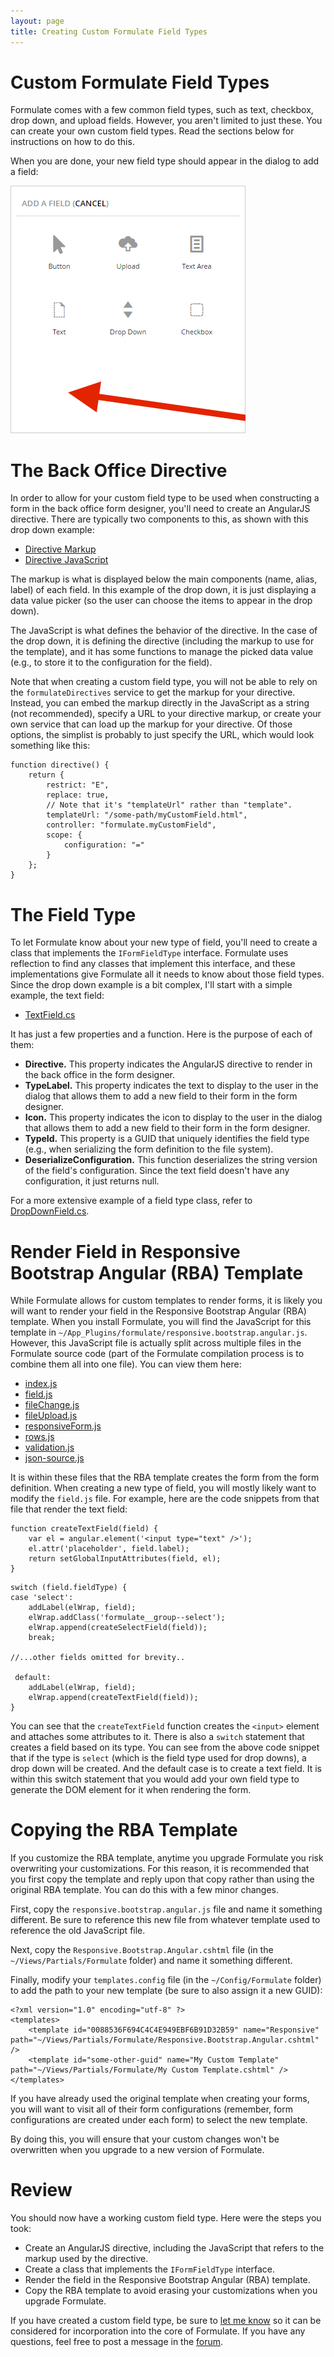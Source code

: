 ```yaml
---
layout: page
title: Creating Custom Formulate Field Types
---
```


# Custom Formulate Field Types

Formulate comes with a few common field types, such as text, checkbox, drop down, and upload fields.
However, you aren't limited to just these. You can create your own custom field types.
Read the sections below for instructions on how to do this.

When you are done, your new field type should appear in the dialog to add a field:

![Field Picker Dialog](/images/field-picker.png)

# The Back Office Directive

In order to allow for your custom field type to be used when constructing a form in the back office form designer,
you'll need to create an AngularJS directive. There are typically two components to this, as shown with this drop down example:

* [Directive Markup](https://github.com/rhythmagency/formulate/blob/af76b07d6e31755f32105ff502022060db31ae8e/src/formulate.app/Directives/fields/dropDownField/dropDownField.html)
* [Directive JavaScript](https://github.com/rhythmagency/formulate/blob/af76b07d6e31755f32105ff502022060db31ae8e/src/formulate.app/Directives/fields/dropDownField/dropDownField.js)

The markup is what is displayed below the main components (name, alias, label) of each field.
In this example of the drop down, it is just displaying a data value picker
(so the user can choose the items to appear in the drop down).

The JavaScript is what defines the behavior of the directive.
In the case of the drop down, it is defining the directive (including the markup to use for the template),
and it has some functions to manage the picked data value (e.g., to store it to the configuration for the field).

Note that when creating a custom field type, you will not be able to rely on the `formulateDirectives` service
to get the markup for your directive. Instead, you can embed the markup directly in the JavaScript as a string (not recommended),
specify a URL to your directive markup, or create your own service that can load up the markup for your directive.
Of those options, the simplist is probably to just specify the URL, which would look something like this:

```
function directive() {
    return {
        restrict: "E",
        replace: true,
        // Note that it's "templateUrl" rather than "template".
        templateUrl: "/some-path/myCustomField.html",
        controller: "formulate.myCustomField",
        scope: {
            configuration: "="
        }
    };
}
```

# The Field Type

To let Formulate know about your new type of field, you'll need to create a class that implements the `IFormFieldType` interface.
Formulate uses reflection to find any classes that implement this interface, and these implementations give Formulate
all it needs to know about those field types. Since the drop down example is a bit complex, I'll start with a simple example,
the text field:

* [TextField.cs](https://github.com/rhythmagency/formulate/blob/af76b07d6e31755f32105ff502022060db31ae8e/src/formulate.app/Forms/Fields/Text/TextField.cs)

It has just a few properties and a function. Here is the purpose of each of them:

* **Directive.** This property indicates the AngularJS directive to render in the back office in the form designer.
* **TypeLabel.** This property indicates the text to display to the user in the dialog that allows them to add a new field to their form in the form designer.
* **Icon.** This property indicates the icon to display to the user in the dialog that allows them to add a new field to their form in the form designer.
* **TypeId.** This property is a GUID that uniquely identifies the field type (e.g., when serializing the form definition to the file system).
* **DeserializeConfiguration.** This function deserializes the string version of the field's configuration. Since the text field doesn't have any configuration, it just returns null.

For a more extensive example of a field type class, refer to [DropDownField.cs](https://github.com/rhythmagency/formulate/blob/af76b07d6e31755f32105ff502022060db31ae8e/src/formulate.app/Forms/Fields/DropDown/DropDownField.cs).

# Render Field in Responsive Bootstrap Angular (RBA) Template

While Formulate allows for custom templates to render forms,
it is likely you will want to render your field in the Responsive Bootstrap Angular (RBA) template.
When you install Formulate, you will find the JavaScript for this template in `~/App_Plugins/formulate/responsive.bootstrap.angular.js`.
However, this JavaScript file is actually split across multiple files in the Formulate source code
(part of the Formulate compilation process is to combine them all into one file).
You can view them here:

* [index.js](https://github.com/rhythmagency/formulate/blob/af76b07d6e31755f32105ff502022060db31ae8e/src/formulate.app/JavaScript/FormTemplates/responsive.bootstrap.angular/index.js)
* [field.js](https://github.com/rhythmagency/formulate/blob/af76b07d6e31755f32105ff502022060db31ae8e/src/formulate.app/JavaScript/FormTemplates/responsive.bootstrap.angular/directives/form/field.js)
* [fileChange.js](https://github.com/rhythmagency/formulate/blob/af76b07d6e31755f32105ff502022060db31ae8e/src/formulate.app/JavaScript/FormTemplates/responsive.bootstrap.angular/directives/form/fileChange.js)
* [fileUpload.js](https://github.com/rhythmagency/formulate/blob/af76b07d6e31755f32105ff502022060db31ae8e/src/formulate.app/JavaScript/FormTemplates/responsive.bootstrap.angular/directives/form/fileUpload.js)
* [responsiveForm.js](https://github.com/rhythmagency/formulate/blob/af76b07d6e31755f32105ff502022060db31ae8e/src/formulate.app/JavaScript/FormTemplates/responsive.bootstrap.angular/directives/form/responsiveForm.js)
* [rows.js](https://github.com/rhythmagency/formulate/blob/af76b07d6e31755f32105ff502022060db31ae8e/src/formulate.app/JavaScript/FormTemplates/responsive.bootstrap.angular/directives/form/rows.js)
* [validation.js](https://github.com/rhythmagency/formulate/blob/af76b07d6e31755f32105ff502022060db31ae8e/src/formulate.app/JavaScript/FormTemplates/responsive.bootstrap.angular/directives/form/validation.js)
* [json-source.js](https://github.com/rhythmagency/formulate/blob/af76b07d6e31755f32105ff502022060db31ae8e/src/formulate.app/JavaScript/FormTemplates/responsive.bootstrap.angular/directives/json-source/json-source.js)

It is within these files that the RBA template creates the form from the form definition.
When creating a new type of field, you will mostly likely want to modify the `field.js` file.
For example, here are the code snippets from that file that render the text field:

```
function createTextField(field) {
    var el = angular.element('<input type="text" />');
    el.attr('placeholder', field.label);
    return setGlobalInputAttributes(field, el);
}
```

```
switch (field.fieldType) {
case 'select':
    addLabel(elWrap, field);
    elWrap.addClass('formulate__group--select');
    elWrap.append(createSelectField(field));
    break;

//...other fields omitted for brevity..

 default:
    addLabel(elWrap, field);
    elWrap.append(createTextField(field));
}
```

You can see that the `createTextField` function creates the `<input>` element and attaches some attributes to it.
There is also a `switch` statement that creates a field based on its type.
You can see from the above code snippet that if the type is `select` (which is the field type used for drop downs),
a drop down will be created. And the default case is to create a text field.
It is within this switch statement that you would add your own field type to generate
the DOM element for it when rendering the form.

# Copying the RBA Template

If you customize the RBA template, anytime you upgrade Formulate you risk overwriting your customizations.
For this reason, it is recommended that you first copy the template and reply upon that copy rather than
using the original RBA template. You can do this with a few minor changes.

First, copy the `responsive.bootstrap.angular.js` file and name it something different.
Be sure to reference this new file from whatever template used to reference the old JavaScript file.

Next, copy the `Responsive.Bootstrap.Angular.cshtml` file (in the `~/Views/Partials/Formulate` folder) and name it something different.

Finally, modify your `templates.config` file (in the `~/Config/Formulate` folder) to add the path to your new template
(be sure to also assign it a new GUID):

```
<?xml version="1.0" encoding="utf-8" ?>
<templates>
    <template id="0088536F694C4C4E949EBF6B91D32B59" name="Responsive" path="~/Views/Partials/Formulate/Responsive.Bootstrap.Angular.cshtml" />
    <template id="some-other-guid" name="My Custom Template" path="~/Views/Partials/Formulate/My Custom Template.cshtml" />
</templates>
```

If you have already used the original template when creating your forms, you will want to visit all of their form configurations
(remember, form configurations are created under each form) to select the new template.

By doing this, you will ensure that your custom changes won't be overwritten when you upgrade to a new version of Formulate.

# Review

You should now have a working custom field type. Here were the steps you took:

* Create an AngularJS directive, including the JavaScript that refers to the markup used by the directive.
* Create a class that implements the `IFormFieldType` interface.
* Render the field in the Responsive Bootstrap Angular (RBA) template.
* Copy the RBA template to avoid erasing your customizations when you upgrade Formulate.

If you have created a custom field type, be sure to [let me know](https://github.com/rhythmagency/formulate/issues) so it can be
considered for incorporation into the core of Formulate.
If you have any questions, feel free to post a message in the [forum](https://our.umbraco.org/projects/backoffice-extensions/formulate/formulate-questions/).